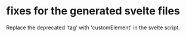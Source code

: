 # fixes for the generated svelte files

Replace the deprecated 'tag' with 'customElement' in the svelte script.
